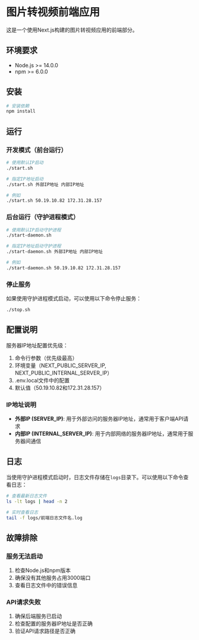 # 图片转视频前端应用

这是一个使用Next.js构建的图片转视频应用的前端部分。

## 环境要求

- Node.js >= 14.0.0
- npm >= 6.0.0

## 安装

```bash
# 安装依赖
npm install
```

## 运行

### 开发模式（前台运行）

```bash
# 使用默认IP启动
./start.sh

# 指定IP地址启动
./start.sh 外部IP地址 内部IP地址

# 例如
./start.sh 50.19.10.82 172.31.28.157
```

### 后台运行（守护进程模式）

```bash
# 使用默认IP启动守护进程
./start-daemon.sh

# 指定IP地址启动守护进程
./start-daemon.sh 外部IP地址 内部IP地址

# 例如
./start-daemon.sh 50.19.10.82 172.31.28.157
```

### 停止服务

如果使用守护进程模式启动，可以使用以下命令停止服务：

```bash
./stop.sh
```

## 配置说明

服务器IP地址配置优先级：

1. 命令行参数（优先级最高）
2. 环境变量（NEXT_PUBLIC_SERVER_IP, NEXT_PUBLIC_INTERNAL_SERVER_IP）
3. .env.local文件中的配置
4. 默认值（50.19.10.82和172.31.28.157）

### IP地址说明

- **外部IP (SERVER_IP)**: 用于外部访问的服务器IP地址，通常用于客户端API请求
- **内部IP (INTERNAL_SERVER_IP)**: 用于内部网络的服务器IP地址，通常用于服务器间通信

## 日志

当使用守护进程模式启动时，日志文件存储在`logs`目录下。可以使用以下命令查看日志：

```bash
# 查看最新日志文件
ls -lt logs | head -n 2

# 实时查看日志
tail -f logs/前端日志文件名.log
```

## 故障排除

### 服务无法启动

1. 检查Node.js和npm版本
2. 确保没有其他服务占用3000端口
3. 查看日志文件中的错误信息

### API请求失败

1. 确保后端服务已启动
2. 检查配置的服务器IP地址是否正确
3. 验证API请求路径是否正确
